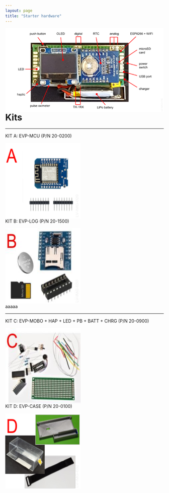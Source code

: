 ```yaml
---
layout: page
title: "Starter hardware"
---
```


<div>

<p><img style="float: left; margin-right: 500px;" src="/photos/LV-IMG-016 20-0000 Elvee Pulse v5 - Caracteristicas.png"></p>
<br/><br/>

</div>

----
<div>
<h1>Kits</h1>

---
<p>KIT A: EVP-MCU (P/N 20-0200)</p>
<img style="float: left; margin-right: 500px;" src="/photos/LV-IMG-029-v2 20-0200 kit A parts.png" height = 240px width = 240px>
<br/><br/>

---
<p>KIT B: EVP-LOG (P/N 20-1500)</p>
<img style="float: left; margin-right: 500px;" src="/photos/LV-IMG-030 20-1500 kit B parts.jpg" height = 240px width = 240px>
<br/><br/>
aaaaa 

---
<p>KIT C: EVP-MOBO + HAP + LED + PB + BATT + CHRG (P/N 20-0900)</p>
<img style="float: left; margin-right: 500px;" src="/photos/LV-IMG-031 20-0900 kit C parts.jpg" height = 240px width = 240px>
<br/><br/>

---
<p>KIT D: EVP-CASE (P/N 20-0100)</p>
<img style="float: left; margin-right: 500px;" src="/photos/LV-IMG-032-v1 20-0100 kit D parts.png" height = 240px width = 240px>
<br/><br/>
</div>
